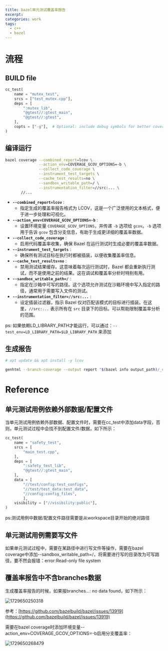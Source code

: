 ```yaml
---
title: bazel单元测试覆盖率报告
excerpt: 
categories: work
tags:
  - c++
  - bazel
---
```

# 流程

## BUILD file

```python
cc_test(
    name = "mutex_test",
    srcs = ["test_mutex.cpp"],
    deps = [
        ":mutex_lib",
        "@gtest//:gtest_main",
        "@gtest//:gtest",
    ],
    copts = ["-g"],  # Optional: include debug symbols for better coverage report
)
```

## 编译运行

```bash
bazel coverage --combined_report=lcov \
               --action_env=COVERAGE_GCOV_OPTIONS=-b \
               --collect_code_coverage \
               --instrument_test_targets \
               --cache_test_results=no \
               --sandbox_writable_path=/ \
               --instrumentation_filter=//src:... \
       //...
```

* **`--combined_report=lcov`** :
  * 指定生成的覆盖率报告格式为 LCOV，这是一个广泛使用的文本格式，便于进一步处理和可视化。
* **`--action_env=COVERAGE_GCOV_OPTIONS=-b`** :
  * 设置环境变量 `COVERAGE_GCOV_OPTIONS`，并传递 `-b` 选项给 `gcov`。`-b` 选项用于告诉 `gcov` 包含分支信息，有助于生成更详细的覆盖率数据。
* **`--collect_code_coverage`** :
  * 启用代码覆盖率收集，确保 Bazel 在运行测试时生成必要的覆盖率数据。
* **`--instrument_test_targets`** :
  * 确保所有测试目标在执行时都被插装，以便收集覆盖率信息。
* **`--cache_test_results=no`** :
  * 禁用测试结果缓存。这意味着每次运行测试时，Bazel 都会重新执行测试，而不是使用之前的结果。这在调试和覆盖率分析时特别有用。
* **`--sandbox_writable_path=/`** :
  * 指定在沙箱中可写的路径。这个选项允许测试在沙箱环境中写入指定的路径，通常用于需要写入文件的测试。
* **`--instrumentation_filter=//src:...`** :
  * 设定插装过滤器，指示 Bazel 仅对匹配该模式的目标进行插装。在这里，`//src:...` 表示所有在 `src` 目录下的目标。可以帮助限制覆盖率分析的范围。

ps: 如果依赖LD_LIBRARY_PATH才能运行，可以通过：`--test_env=LD_LIBRARY_PATH=$LD_LIBRARY_PATH` 来添加

## 生成报告

```bash
# apt update && apt install -y lcov

genhtml --branch-coverage --output report "$(bazel info output_path)/_coverage/_coverage_report.dat"
```

# Reference

## 单元测试用例依赖外部数据/配置文件

当单元测试用例依赖外部数据、配置文件时，需要在cc_test中添加data字段，否则，单元测试过程中会找不到配置文件/数据，如下所示：

```python
cc_test(
    name = "safety_test",
    srcs = [
        "main_test.cpp",
    ],
    deps = [
        ":safety_test_lib",
        "@gtest//:gtest_main",
    ],
    data = [
        "//test/config:test_configs",
        "//test/test_data:test_data",
        "//config:config_files",
        ],
    visibility = ["//visibility:public"],
)
```

ps:测试用例中数据/配置文件路径需要是从workspace目录开始的绝对路径

## 单元测试用例需要写文件

如果单元测试过程中，需要在某路径中进行写文件等操作，需要在bazel coverage中添加--sandbox_writable_path=/，将需要进行写的目录改为可写路径，要不然会报错：error:Read-only file system

## 覆盖率报告中不含branches数据

生成覆盖率报告的时候，如果报branches...: no data found，如下所示：

![1729650250318](https://manchey.github.io/assets/image/2024-10-22-bazel单元测试覆盖率报告/1729650250318.png)

参考：[https://github.com/bazelbuild/bazel/issues/13919](https://github.com/bazelbuild/bazel/issues/13919)

需要在bazel coverage时添加环境变量--action_env=COVERAGE_GCOV_OPTIONS=-b启用分支覆盖率：

![1729650268479](https://manchey.github.io/assets/image/2024-10-22-bazel单元测试覆盖率报告/1729650268479.png)
